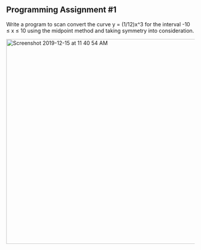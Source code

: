 ## Programming Assignment #1

Write a program to scan convert the curve y = (1/12)x^3 for the interval -10 ≤ x ≤ 10
using the midpoint method and taking symmetry into consideration. 

<img width="548" alt="Screenshot 2019-12-15 at 11 40 54 AM" src="https://user-images.githubusercontent.com/26413062/70858935-11294f80-1f31-11ea-8a1f-b6ac2a5f75a6.png">
